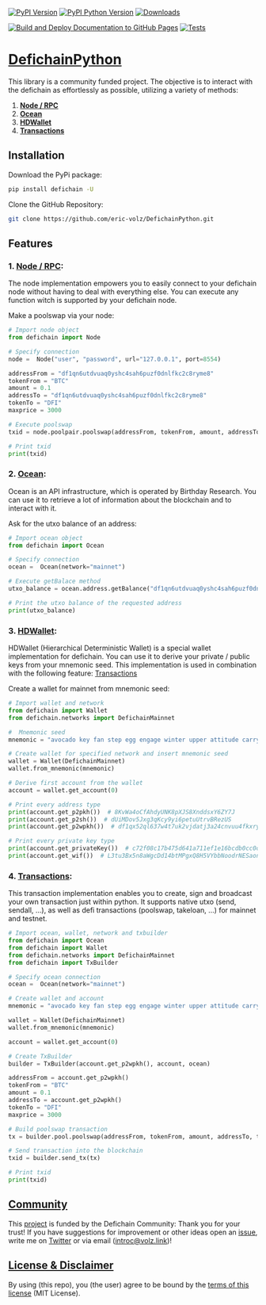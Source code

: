 [![PyPI Version](https://img.shields.io/pypi/v/defichain.svg?color=green)](https://pypi.org/project/defichain)
[![PyPI Python Version](https://img.shields.io/pypi/pyversions/defichain.svg)](https://pypi.org/project/defichain)
[![Downloads](https://static.pepy.tech/personalized-badge/defichain?period=total&units=international_system&left_color=grey&right_color=green&left_text=Downloads)](https://pepy.tech/project/defichain)

[![Build and Deploy Documentation to GitHub Pages](https://github.com/eric-volz/DefichainPython/actions/workflows/publish_docs.yml/badge.svg)](https://github.com/eric-volz/DefichainPython/actions/workflows/publish_docs.yml)
[![Tests](https://github.com/eric-volz/DefichainPython/actions/workflows/tests.yml/badge.svg)](https://github.com/eric-volz/DefichainPython/actions/workflows/tests.yml)

# [DefichainPython](https://github.com/eric-volz/DefichainPython)

This library is a community funded project. The objective is to interact with the defichain as effortlessly as possible, 
utilizing a variety of methods:

1. __[Node / RPC](#node--rpc)__
2. __[Ocean](#ocean)__
3. __[HDWallet](#hdwallet)__
4. __[Transactions](#transactions)__

## Installation

Download the PyPi package:
```bash
pip install defichain -U
```
Clone the GitHub Repository:
```bash
git clone https://github.com/eric-volz/DefichainPython.git
```

## Features

### 1. [Node / RPC](https://docs.defichain-python.de/build/html/api/node/index.html):
The node implementation empowers you to easily connect to your defichain node without having to deal with everything 
else. You can execute any function witch is supported by your defichain node.

Make a poolswap via your node:
```python
# Import node object
from defichain import Node

# Specify connection
node =  Node("user", "password", url="127.0.0.1", port=8554)

addressFrom = "df1qn6utdvuaq0yshc4sah6puzf0dnlfkc2c8ryme8"
tokenFrom = "BTC"
amount = 0.1
addressTo = "df1qn6utdvuaq0yshc4sah6puzf0dnlfkc2c8ryme8"
tokenTo = "DFI"
maxprice = 3000

# Execute poolswap
txid = node.poolpair.poolswap(addressFrom, tokenFrom, amount, addressTo, tokenTo, maxprice)

# Print txid
print(txid)
```

### 2. [Ocean](https://docs.defichain-python.de/build/html/api/ocean/index.html):
Ocean is an API infrastructure, which is operated by Birthday Research. You can use it to retrieve a lot of information 
about the blockchain and to interact with it.

Ask for the utxo balance of an address:
```python
# Import ocean object
from defichain import Ocean

# Specify connection
ocean =  Ocean(network="mainnet")

# Execute getBalace method
utxo_balance = ocean.address.getBalance("df1qn6utdvuaq0yshc4sah6puzf0dnlfkc2c8ryme8")

# Print the utxo balance of the requested address 
print(utxo_balance)
```

### 3. [HDWallet](https://docs.defichain-python.de/build/html/api/hdwallet/index.html):
HDWallet (Hierarchical Deterministic Wallet) is a special wallet implementation for defichain. You can use it to derive 
your private / public keys from your mnemonic seed. This implementation is used in combination with the following 
feature: [Transactions](#transactions)

Create a wallet for mainnet from mnemonic seed:
```python
# Import wallet and network
from defichain import Wallet
from defichain.networks import DefichainMainnet

#  Mnemonic seed
mnemonic = "avocado key fan step egg engage winter upper attitude carry regret mixed utility body party trip valid oppose gas ensure deputy suspect blur trade"

# Create wallet for specified network and insert mnemonic seed
wallet = Wallet(DefichainMainnet)
wallet.from_mnemonic(mnemonic)

# Derive first account from the wallet
account = wallet.get_account(0)

# Print every address type
print(account.get_p2pkh())  # 8KvWa4oCfAhdyUNK8pXJS8XnddsxY6ZY7J
print(account.get_p2sh())  # dUiMDov5Jxg3qKcy9yi6petuUtrvBRezUS
print(account.get_p2wpkh())  # df1qx52ql637w4t7uk2vjdatj3a24cnvuu4fkxryrr

# Print every private key type
print(account.get_privateKey())  # c72f08c17b475d641a711ef1e16bcdb0cc0c1210e6da846060b2e04d5c2299b3
print(account.get_wif())  # L3tu3Bx5n8aWgcDd14btMPgxQ8H5VYbbNoodrNESaonom64YPnr9
```

### 4. [Transactions](https://docs.defichain-python.de/build/html/api/transactions/index.html):
This transaction implementation enables you to create, sign and broadcast your own transaction just within python.
It supports native utxo (send, sendall, ...), as well as defi transactions (poolswap, takeloan, ...) for mainnet and 
testnet.

```python
# Import ocean, wallet, network and txbuilder
from defichain import Ocean
from defichain import Wallet
from defichain.networks import DefichainMainnet
from defichain import TxBuilder

# Specify ocean connection
ocean =  Ocean(network="mainnet") 

# Create wallet and account
mnemonic = "avocado key fan step egg engage winter upper attitude carry regret mixed utility body party trip valid oppose gas ensure deputy suspect blur trade"

wallet = Wallet(DefichainMainnet)
wallet.from_mnemonic(mnemonic)

account = wallet.get_account(0)

# Create TxBuilder
builder = TxBuilder(account.get_p2wpkh(), account, ocean)

addressFrom = account.get_p2wpkh()
tokenFrom = "BTC"
amount = 0.1
addressTo = account.get_p2wpkh()
tokenTo = "DFI"
maxprice = 3000

# Build poolswap transaction
tx = builder.pool.poolswap(addressFrom, tokenFrom, amount, addressTo, tokenTo, maxprice)

# Send transaction into the blockchain
txid = builder.send_tx(tx)

# Print txid
print(txid)
```

## [Community](https://docs.defichain-python.de/build/html/legal/community.html)

This [project](https://github.com/DeFiCh/dfips/issues/133) is funded by the Defichain Community:
Thank you for your trust! If you have suggestions for improvement
or other ideas open an [issue](https://github.com/eric-volz/DefichainPython/issues), 
write me on [Twitter](https://twitter.com/Intr0c) or via email (introc@volz.link)!

## [License & Disclaimer](https://docs.defichain-python.de/build/html/legal/licenseAndDisclaimer.html)

By using (this repo), you (the user) agree to be bound by the 
[terms of this license](https://github.com/eric-volz/defichainLibrary/blob/main/LICENSE) (MIT License).
